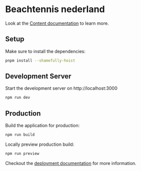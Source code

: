 # Beachtennis nederland

Look at the [Content documentation](https://content-v2.nuxtjs.org/) to learn more.

## Setup

Make sure to install the dependencies:

```bash
pnpm install --shamefully-hoist
```

## Development Server

Start the development server on http://localhost:3000

```bash
npm run dev
```

## Production

Build the application for production:

```bash
npm run build
```

Locally preview production build:

```bash
npm run preview
```

Checkout the [deployment documentation](https://v3.nuxtjs.org/docs/deployment) for more information.
